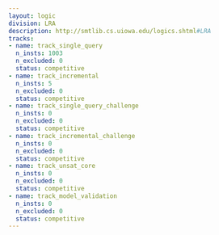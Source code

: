 ```yaml
---
layout: logic
division: LRA
description: http://smtlib.cs.uiowa.edu/logics.shtml#LRA
tracks:
- name: track_single_query
  n_insts: 1003
  n_excluded: 0
  status: competitive
- name: track_incremental
  n_insts: 5
  n_excluded: 0
  status: competitive
- name: track_single_query_challenge
  n_insts: 0
  n_excluded: 0
  status: competitive
- name: track_incremental_challenge
  n_insts: 0
  n_excluded: 0
  status: competitive
- name: track_unsat_core
  n_insts: 0
  n_excluded: 0
  status: competitive
- name: track_model_validation
  n_insts: 0
  n_excluded: 0
  status: competitive
---
```


